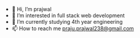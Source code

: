 - 👋 Hi, I’m prajwal
- 👀 I’m interested in full stack web development
- 🌱 I’m currently studying 4th year engineering
- 📫 How to reach me praju.prajwal238@gmail.com

<!---
prajwal2308/prajwal2308 is a ✨ special ✨ repository because its `README.md` (this file) appears on your GitHub profile.
You can click the Preview link to take a look at your changes.
--->
